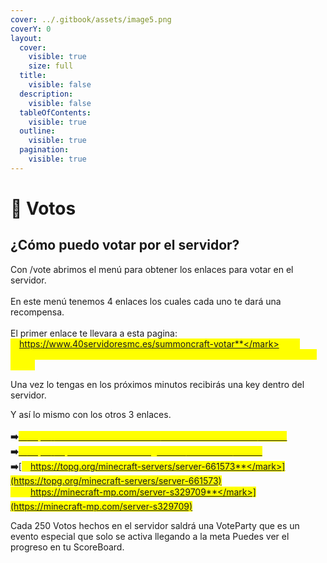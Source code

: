 ```yaml
---
cover: ../.gitbook/assets/image5.png
coverY: 0
layout:
  cover:
    visible: true
    size: full
  title:
    visible: false
  description:
    visible: false
  tableOfContents:
    visible: true
  outline:
    visible: true
  pagination:
    visible: true
---
```


# 📜 Votos

## ¿Cómo puedo votar por el servidor?

Con /vote abrimos el menú para obtener los enlaces para votar en el servidor.\
\
En este menú tenemos 4 enlaces los cuales cada uno te dará una recompensa.\
\
El primer enlace te llevara a esta pagina: <mark style="color:yellow;">**https://www.40servidoresmc.es/summoncraft-votar**</mark> Solo tendrás que poner tu nick y hacer el captcha para verificar que no eres un robot.

Una vez lo tengas en los próximos minutos recibirás una key dentro del servidor.

Y así lo mismo con los otros 3 enlaces.\
\
**➡️**[<mark style="color:yellow;">**https://www.40servidoresmc.es/summoncraft-votar**</mark> ](https://www.40servidoresmc.es/summoncraft-votar)\
**➡️**[<mark style="color:yellow;">**https://topminecraftservers.org/server/36879**</mark> ](https://topminecraftservers.org/server/36879)\
**➡️**[<mark style="color:yellow;">**https://topg.org/minecraft-servers/server-661573**</mark>](https://topg.org/minecraft-servers/server-661573) \
**➡️**[<mark style="color:yellow;">**https://minecraft-mp.com/server-s329709**</mark>](https://minecraft-mp.com/server-s329709)

Cada 250 Votos hechos en el servidor saldrá una VoteParty que es un evento especial que solo se activa llegando a la meta Puedes ver el progreso en tu ScoreBoard.

